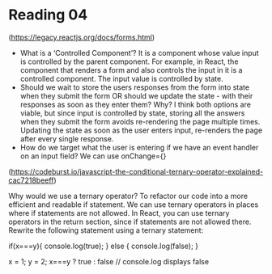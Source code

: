# Reading 04

(https://legacy.reactjs.org/docs/forms.html)

- What is a ‘Controlled Component’? It is a component whose value input is controlled by the parent component. For example, in React, the component that renders a form and also controls the input in it is a controlled component. The input value is controlled by state.
- Should we wait to store the users responses from the form into state when they submit the form OR should we update the state - with their responses as soon as they enter them? Why? I think both options are viable, but since input is controlled by state, storing all the answers when they submit the form avoids re-rendering the page multiple times. Updating the state as soon as the user enters input, re-renders the page after every single response.
- How do we target what the user is entering if we have an event handler on an input field? We can use onChange={}

(https://codeburst.io/javascript-the-conditional-ternary-operator-explained-cac7218beeff)

Why would we use a ternary operator? To refactor our code into a more efficient and readable if statement. We can use ternary operators in places where if statements are not allowed. In React, you can use ternary operators in the return section, since if statements are not allowed there.
Rewrite the following statement using a ternary statement:

if(x===y){
console.log(true);
} else {
console.log(false);
}

x = 1;
y = 2;
x===y ? true : false
// console.log displays false
